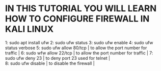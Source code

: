 # IN THIS TUTORIAL YOU WILL LEARN HOW TO CONFIGURE FIREWALL IN KALI LINUX 

1: sudo apt install ufw
2: sudo ufw status
3: sudo ufw enable
4: sudo ufw status verbose
5: sudo ufw allow 80/tcp      | to allow the port number for traffic |
6: sudo wfw allow 22/tcp      | to allow the port number for traffic |
7: sudo ufw deny 23           | to deny port 23 used for telnet |  
8: sudo ufw disable           | to disable the firewall |
